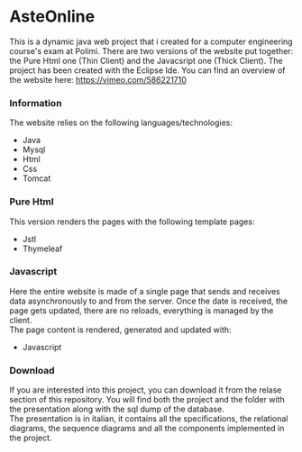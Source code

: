 # AsteOnline

This is a dynamic java web project that i created for a computer engineering course's exam at Polimi.
There are two versions of the website put together: the Pure Html one (Thin Client) and the Javacsript one (Thick Client).
The project has been created with the Eclipse Ide.
You can find an overview of the website here: https://vimeo.com/586221710


### Information
The website relies on the following languages/technologies:  
- Java
- Mysql
- Html
- Css
- Tomcat


### Pure Html
This version renders the pages with the following template pages:
- Jstl
- Thymeleaf

### Javascript
Here the entire website is made of a single page that sends and receives data asynchronously to and from the server.
Once the date is received, the page gets updated, there are no reloads, everything is managed by the client.  
The page content is rendered, generated and updated with:
- Javascript


### Download
If you are interested into this project, you can download it from the relase section of this repository.
You will find both the project and the folder with the presentation along with the sql dump of the database.  
The presentation is in italian, it contains all the specifications, the relational diagrams, the sequence diagrams and all the components implemented in the project.

